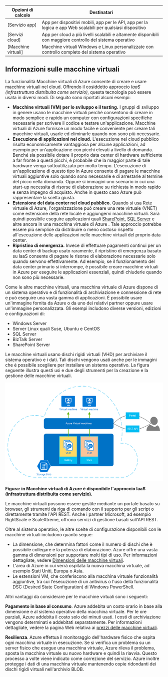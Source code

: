 | Opzioni di calcolo | Destinatari |
| ------------------ | --------   |
| [Servizio app] | App per dispositivi mobili, app per le API, app per la logica e app Web scalabili per qualsiasi dispositivo |
| [Servizi cloud] | App per cloud a più livelli scalabili e altamente disponibili con maggiore controllo del sistema operativo |
| [Macchine virtuali] | Macchine virtuali Windows e Linux personalizzate con controllo completo del sistema operativo |

<a name="tellmevm"></a>
## Informazioni sulle macchine virtuali

La funzionalità Macchine virtuali di Azure consente di creare e usare macchine virtuali nel cloud. Offrendo il cosiddetto approccio *IaaS (infrastruttura distribuita come servizio)*, questa tecnologia può essere usata in diversi modi. Di seguito sono riportati alcuni esempi:

- **Macchine virtuali (VM) per lo sviluppo e il testing.** I gruppi di sviluppo in genere usano le macchine virtuali perché consentono di creare in modo semplice e rapido un computer con configurazioni specifiche necessarie per scrivere il codice e testare un'applicazione. Macchine virtuali di Azure fornisce un modo facile e conveniente per creare tali macchine virtuali, usarle ed eliminarle quando non sono più necessarie.
- **Esecuzione di applicazioni nel cloud.** L'esecuzione nel cloud pubblico risulta economicamente vantaggiosa per alcune applicazioni, ad esempio per un'applicazione con picchi elevati a livello di domanda. Benché sia possibile dotare il proprio data center di hardware sufficiente a far fronte a questi picchi, è probabile che la maggior parte di tale hardware venga sottoutilizzato per molto tempo. L'esecuzione di un'applicazione di questo tipo in Azure consente di pagare le macchine virtuali aggiuntive solo quando sono necessarie e di arrestarle al termine del picco nella domanda. Oppure si immagini uno scenario in cui una start-up necessita di risorse di elaborazione su richiesta in modo rapido e senza impegno di acquisto. Anche in questo caso Azure può rappresentare la scelta giusta.
- **Estensione del data center nel cloud pubblico.** Quando si usa Rete virtuale di Azure, l'organizzazione può creare una rete virtuale (VNET) come estensione della rete locale e aggiungervi macchine virtuali. Sarà quindi possibile eseguire applicazioni quali [SharePoint](virtual-machines-sharepoint-infrastructure-services.md), [SQL Server](virtual-machines-sql-server-infrastructure-services.md) e altre ancora in una macchina virtuale di Azure . Tale approccio potrebbe essere più semplice da distribuire o meno costoso rispetto all'esecuzione delle applicazioni nelle macchine virtuali del proprio data center.   
- **Ripristino di emergenza.** Invece di effettuare pagamenti continui per un data center di backup usato raramente, il ripristino di emergenza basato su IaaS consente di pagare le risorse di elaborazione necessarie solo quando servono effettivamente. Ad esempio, se il funzionamento del data center primario si interrompe, è possibile creare macchine virtuali in Azure per eseguire le applicazioni essenziali, quindi chiuderle quando non sono più necessarie.

Come le altre macchine virtuali, una macchina virtuale di Azure dispone di un sistema operativo e di funzionalità di archiviazione e connessione di rete e può eseguire una vasta gamma di applicazioni. È possibile usare un'immagine fornita da Azure o da uno dei relativi partner oppure usare un'immagine personalizzata. Gli esempi includono diverse versioni, edizioni e configurazioni di:
 
-	Windows Server 
-	Server Linux quali Suse, Ubuntu e CentOS
-	SQL Server
-	BizTalk Server 
-	SharePoint Server

Le macchine virtuali usano dischi rigidi virtuali (VHD) per archiviare il sistema operativo e i dati. Tali dischi vengono usati anche per le immagini che è possibile scegliere per installare un sistema operativo. La figura seguente illustra questi usi e due degli strumenti per la creazione e la gestione delle macchine virtuali.

<a name="fig_createvms"></a> ![vm_diagram](./media/virtual-machines-choose-me-content/diagram.png)

**Figura: in Macchine virtuali di Azure è disponibile l'approccio IaaS (infrastruttura distribuita come servizio).**

Le macchine virtuali possono essere gestite mediante un portale basato su browser, gli strumenti da riga di comando con il supporto per gli script o direttamente tramite l'API REST. Anche i partner Microsoft, ad esempio RightScale e ScaleXtreme, offrono servizi di gestione basati sull'API REST.

Oltre al sistema operativo, le altre scelte di configurazione disponibili con le macchine virtuali includono quanto segue:

- La dimensione, che determina fattori come il numero di dischi che è possibile collegare e la potenza di elaborazione. Azure offre una vasta gamma di dimensioni per supportare molti tipi di uso. Per informazioni dettagliate, vedere [Dimensioni delle macchine virtuali](virtual-machines-size-specs.md).  
- L'area di Azure in cui verrà ospitata la nuova macchina virtuale, ad esempio Stati Uniti, Europa o Asia. 
- Le estensioni VM, che conferiscono alla macchina virtuale funzionalità aggiuntive, tra cui l'esecuzione di un antivirus o l'uso della funzionalità DSC (Desired State Configuration) di Windows PowerShell.

Altri vantaggi da considerare per le macchine virtuali sono i seguenti:

**Pagamento in base al consumo**. Azure addebita un costo orario in base alla dimensione e al sistema operativo della macchina virtuale. Per le ore parziali, Azure addebita il costo solo dei minuti usati. I costi di archiviazione vengono determinati e addebitati separatamente. Per informazioni dettagliate, vedere la pagina Web relativa ai [prezzi delle macchine virtuali](http://azure.microsoft.com/pricing/details/virtual-machines/).

**Resilienza**. Azure effettua il monitoraggio dell'hardware fisico che ospita ogni macchina virtuale in esecuzione. Se si verifica un problema su un server fisico che esegue una macchina virtuale, Azure rileva il problema, sposta la macchina virtuale su nuovo hardware e quindi la riavvia. Questo processo a volte viene indicato come correzione del servizio. Azure inoltre protegge i dati di una macchina virtuale mantenendo copie ridondanti dei dischi rigidi virtuali nell'archivio BLOB.

<!---HONumber=July15_HO4-->